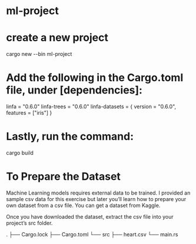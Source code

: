 # ml-project
#
# create a new project
  cargo new --bin ml-project
#
# Add the following in the Cargo.toml file, under [dependencies]:
  linfa = "0.6.0"
  linfa-trees = "0.6.0"
  linfa-datasets = { version = "0.6.0", features = ["iris"] }
#
# Lastly, run the command:
  cargo build
 
# To Prepare the Dataset
Machine Learning models requires external data to be trained. I provided an sample csv data for this exercise but later you’ll          learn how to prepare your own dataset from a csv file.
You can get a dataset from Kaggle.

Once you have downloaded the dataset, extract the csv file into your project’s src folder.

.
├── Cargo.lock
├── Cargo.toml
└── src
    ├── heart.csv
    └── main.rs
